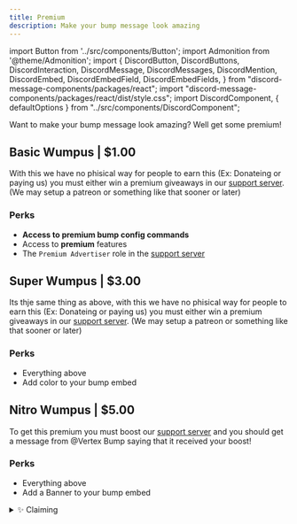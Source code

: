 ```yaml
---
title: Premium
description: Make your bump message look amazing
---
```


import Button from '../src/components/Button';
import Admonition from '@theme/Admonition';
import {
  DiscordButton,
  DiscordButtons,
  DiscordInteraction,
  DiscordMessage,
  DiscordMessages,
  DiscordMention,
  DiscordEmbed,
  DiscordEmbedField,
  DiscordEmbedFields,
} from "discord-message-components/packages/react";
import "discord-message-components/packages/react/dist/style.css";
import DiscordComponent, { defaultOptions } from "../src/components/DiscordComponent";

Want to make your bump message look amazing? Well get some premium!

## Basic Wumpus | $1.00
With this we have no phisical way for people to earn this (Ex: Donateing or paying us) you must either win a premium giveaways in our [support server](../static/support.html). (We may setup a patreon or something like that sooner or later)

### Perks
  - **Access to premium bump config commands**
  - Access to **premium** features
  - The `Premium Advertiser` role in the [support server](../static/support.html)

## Super Wumpus | $3.00
Its thje same thing as above, with this we have no phisical way for people to earn this (Ex: Donateing or paying us) you must either win a premium giveaways in our [support server](../static/support.html). (We may setup a patreon or something like that sooner or later)

### Perks
  - Everything above
  - Add color to your bump embed


## Nitro Wumpus | $5.00
To get this premium you must boost our [support server](../static/support.html) and you should get a message from <DiscordMention>@Vertex Bump</DiscordMention> saying that it received your boost!

### Perks
  - Everything above
  - Add a Banner to your bump embed

<details className="customdetails">
<summary>✨ Claiming</summary>

<h1>How to claim your perks</h1>
<br/>

:::note
The only way you need to claim is if you win premium from a giveaway. Everything else you will automaticly get it!
:::

**1.** Go to our [support server](../static/support.html) and click dm our support bot

**2.** Send us a screenshot of you winning the giveaway

**3.** Once our dev sees the message you will be granted the premium and can check your balance by doing <code>vb!premium</code>

<h2>I didn't get my perks</h2>

**1.** It might be a problem on our end (As of `11/6/2022` we are still having problems, dm our [support servers](../static/support.html) modmail bot to get the perks)

**2.** The host or our Hub server might be having problems and is taking awhile to send it

**3.** Discord is having problems and our bot is getting effected

<Admonition type="tip" icon="✅" title="Success">
  <p>
    You've now claimed your <strong>premium</strong>!
    <br/>
  </p>

</Admonition>

</details>

